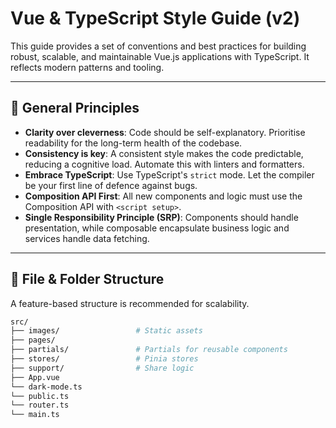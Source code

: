 # Vue & TypeScript Style Guide (v2)

This guide provides a set of conventions and best practices for building robust, scalable, and maintainable Vue.js applications with TypeScript. It reflects modern patterns and tooling.

---

## 📜 General Principles

* **Clarity over cleverness**: Code should be self-explanatory. Prioritise readability for the long-term health of the codebase.
* **Consistency is key**: A consistent style makes the code predictable, reducing a cognitive load. Automate this with linters and formatters.
* **Embrace TypeScript**: Use TypeScript's `strict` mode. Let the compiler be your first line of defence against bugs.
* **Composition API First**: All new components and logic must use the Composition API with `<script setup>`.
* **Single Responsibility Principle (SRP)**: Components should handle presentation, while composable encapsulate business logic and services handle data fetching.

---

## 📁 File & Folder Structure

A feature-based structure is recommended for scalability.

```bash
src/
├── images/                 # Static assets
├── pages/
├── partials/               # Partials for reusable components
├── stores/                 # Pinia stores
├── support/                # Share logic
├── App.vue
└── dark-mode.ts
└── public.ts
└── router.ts
└── main.ts
